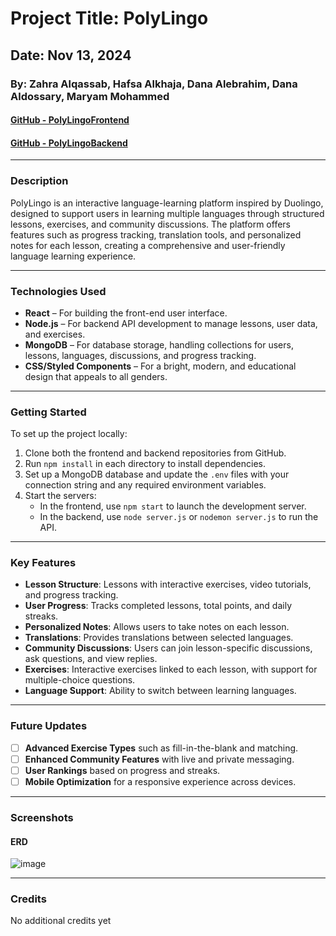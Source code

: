 # Project Title: PolyLingo

## Date: Nov 13, 2024

### By: Zahra Alqassab, Hafsa Alkhaja, Dana Alebrahim, Dana Aldossary, Maryam Mohammed

#### [GitHub - PolyLingoFrontend](https://github.com/DanaK270/PolyLingoFrontend)  
#### [GitHub - PolyLingoBackend](https://github.com/DanaK270/PolyLingoBackend)

---

### **Description**  
PolyLingo is an interactive language-learning platform inspired by Duolingo, designed to support users in learning multiple languages through structured lessons, exercises, and community discussions. The platform offers features such as progress tracking, translation tools, and personalized notes for each lesson, creating a comprehensive and user-friendly language learning experience.

---

### **Technologies Used**
* **React** – For building the front-end user interface.
* **Node.js** – For backend API development to manage lessons, user data, and exercises.
* **MongoDB** – For database storage, handling collections for users, lessons, languages, discussions, and progress tracking.
* **CSS/Styled Components** – For a bright, modern, and educational design that appeals to all genders.

---

### **Getting Started**
To set up the project locally:
1. Clone both the frontend and backend repositories from GitHub.
2. Run `npm install` in each directory to install dependencies.
3. Set up a MongoDB database and update the `.env` files with your connection string and any required environment variables.
4. Start the servers:
   - In the frontend, use `npm start` to launch the development server.
   - In the backend, use `node server.js` or `nodemon server.js` to run the API.

---

### **Key Features**
- **Lesson Structure**: Lessons with interactive exercises, video tutorials, and progress tracking.
- **User Progress**: Tracks completed lessons, total points, and daily streaks.
- **Personalized Notes**: Allows users to take notes on each lesson.
- **Translations**: Provides translations between selected languages.
- **Community Discussions**: Users can join lesson-specific discussions, ask questions, and view replies.
- **Exercises**: Interactive exercises linked to each lesson, with support for multiple-choice questions.
- **Language Support**: Ability to switch between learning languages.

---

### **Future Updates**
- [ ] **Advanced Exercise Types** such as fill-in-the-blank and matching.
- [ ] **Enhanced Community Features** with live and private messaging.
- [ ] **User Rankings** based on progress and streaks.
- [ ] **Mobile Optimization** for a responsive experience across devices.

---

### **Screenshots**

#### ERD

![image](https://github.com/user-attachments/assets/454f6f58-0d66-49cd-b112-bf1fb455a82a)


---

### **Credits**

No additional credits yet
